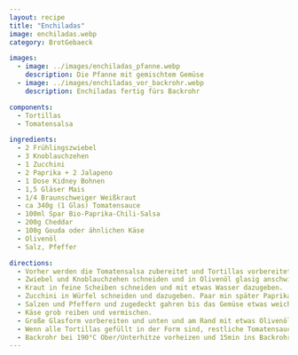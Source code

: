 ```yaml
---
layout: recipe
title: "Enchiladas"
image: enchiladas.webp
category: BrotGebaeck

images:
  - image: ../images/enchiladas_pfanne.webp
    description: Die Pfanne mit gemischtem Gemüse
  - image: ../images/enchiladas_vor_backrohr.webp
    description: Enchiladas fertig fürs Backrohr

components:
  - Tortillas
  - Tomatensalsa

ingredients:
  - 2 Frühlingszwiebel
  - 3 Knoblauchzehen
  - 1 Zucchini
  - 2 Paprika + 2 Jalapeno
  - 1 Dose Kidney Bohnen
  - 1,5 Gläser Mais
  - 1/4 Braunschweiger Weißkraut
  - ca 340g (1 Glas) Tomatensauce
  - 100ml Spar Bio-Paprika-Chili-Salsa
  - 200g Cheddar
  - 100g Gouda oder ähnlichen Käse
  - Olivenöl
  - Salz, Pfeffer

directions:
  - Vorher werden die Tomatensalsa zubereitet und Tortillas vorbereitet, damit sie beim Rollen bereits kalt sind. Wir haben die Tortillazutaten *1,5 genommen und 10 Fladen vorbereitet
  - Zwiebel und Knoblauchzehen schneiden und in Olivenöl glasig anschwitzen.
  - Kraut in feine Scheiben schneiden und mit etwas Wasser dazugeben.
  - Zucchini in Würfel schneiden und dazugeben. Paar min später Paprika schneiden und dazugeben. Am Schluss Mais und Kidneybohnen dazugeben.
  - Salzen und Pfeffern und zugedeckt gahren bis das Gemüse etwas weicher aber noch bissfest ist. Am Schluss ca 200g Tomatensauce und 100ml Bio-Paprika-Chili-Salsa dazugeben
  - Käse grob reiben und vermischen.
  - Große Glasform vorbereiten und unten und am Rand mit etwas Olivenöl ausstreichen, jeweils eine Tortilla mit dem Gemüse füllen etwas Käse draufgeben, in Form legen und fest einrollen
  - Wenn alle Tortillas gefüllt in der Form sind, restliche Tomatensauce und Käse darauf verteilen.
  - Backrohr bei 190°C Ober/Unterhitze vorheizen und 15min ins Backrohr geben
---
```

